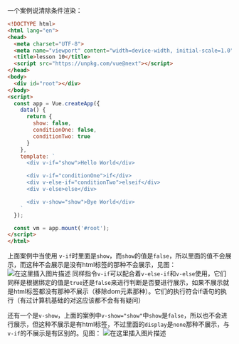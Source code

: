 ﻿一个案例说清除条件渲染：

```html
<!DOCTYPE html>
<html lang="en">
<head>
  <meta charset="UTF-8">
  <meta name="viewport" content="width=device-width, initial-scale=1.0">
  <title>lesson 10</title>
  <script src="https://unpkg.com/vue@next"></script>
</head>
<body>
  <div id="root"></div>
</body>
<script>
  const app = Vue.createApp({
    data() {
      return {
        show: false,
        conditionOne: false,
        conditionTwo: true
      }
    },
    template: `
      <div v-if="show">Hello World</div>

      <div v-if="conditionOne">if</div>
      <div v-else-if="conditionTwo">elseif</div>
      <div v-else>else</div>

      <div v-show="show">Bye World</div>
    `
  });

  const vm = app.mount('#root');
</script>
</html>

```
上面案例中当使用 `v-if`时里面是`show`，而`show`的值是`false`，所以里面的值不会展示，而这种不会展示是没有html标签的那种不会展示，见图：
![在这里插入图片描述](https://img-blog.csdnimg.cn/20210601174631241.png#pic_center)
同样指令`v-if`可以配合着`v-else-if`和`v-else`使用，它们同样是根据绑定的值是`true`还是`false`来进行判断是否要进行展示，如果不展示就是html标签都没有那种不展示（移除dom元素那种）。它们的执行符合if语句的执行（有过计算机基础的对这应该都不会有有疑问）

还有一个是`v-show`，上面的案例中`v-show="show"`中`show`是`false`，所以也不会进行展示，但这种不展示是有html标签，不过里面的`display`是`none`那种不展示，与`v-if`的不展示是有区别的。见图：
![在这里插入图片描述](https://img-blog.csdnimg.cn/20210601175317781.png#pic_center)


